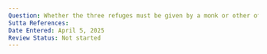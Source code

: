 ```yaml
---
Question: Whether the three refuges must be given by a monk or other official?
Sutta References:
Date Entered: April 5, 2025
Review Status: Not started
---
```

